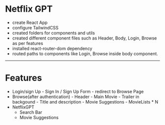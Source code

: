 # Netflix GPT

- create React App
- configure TailwindCSS
- created folders for components and utils
- created different component files such as Header, Body, Login, Browse as per features
- installed react-router-dom dependency
- routed paths to components like Login, Browse inside body component.

---

# Features

- Login/sign Up - Sign In / Sign Up Form - redirect to Browse Page
- Browse(after authentication) - Header - Main Movie - Trailer in backgound - Title and description - Movie Suggestions - MovieLists \* N
- NetflixGPT
  - Search Bar
  - Movie Suggestions
